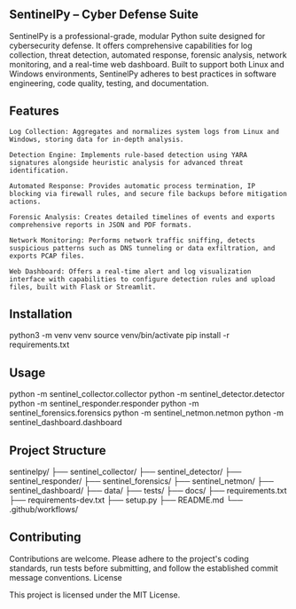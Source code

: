 ## SentinelPy – Cyber Defense Suite

SentinelPy is a professional-grade, modular Python suite designed for cybersecurity defense. It offers comprehensive capabilities for log collection, threat detection, automated response, forensic analysis, network monitoring, and a real-time web dashboard. Built to support both Linux and Windows environments, SentinelPy adheres to best practices in software engineering, code quality, testing, and documentation.

## Features

    Log Collection: Aggregates and normalizes system logs from Linux and Windows, storing data for in-depth analysis.

    Detection Engine: Implements rule-based detection using YARA signatures alongside heuristic analysis for advanced threat identification.

    Automated Response: Provides automatic process termination, IP blocking via firewall rules, and secure file backups before mitigation actions.

    Forensic Analysis: Creates detailed timelines of events and exports comprehensive reports in JSON and PDF formats.

    Network Monitoring: Performs network traffic sniffing, detects suspicious patterns such as DNS tunneling or data exfiltration, and exports PCAP files.

    Web Dashboard: Offers a real-time alert and log visualization interface with capabilities to configure detection rules and upload files, built with Flask or Streamlit.

## Installation

python3 -m venv venv
source venv/bin/activate
pip install -r requirements.txt

## Usage

python -m sentinel_collector.collector
python -m sentinel_detector.detector
python -m sentinel_responder.responder
python -m sentinel_forensics.forensics
python -m sentinel_netmon.netmon
python -m sentinel_dashboard.dashboard

## Project Structure

sentinelpy/
├── sentinel_collector/
├── sentinel_detector/
├── sentinel_responder/
├── sentinel_forensics/
├── sentinel_netmon/
├── sentinel_dashboard/
├── data/
├── tests/
├── docs/
├── requirements.txt
├── requirements-dev.txt
├── setup.py
├── README.md
└── .github/workflows/

## Contributing

Contributions are welcome. Please adhere to the project's coding standards, run tests before submitting, and follow the established commit message conventions.
License

This project is licensed under the MIT License.